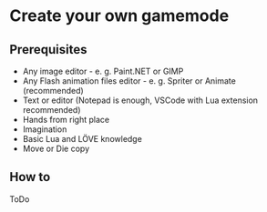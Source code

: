 # Create your own gamemode

## Prerequisites
* Any image editor - e. g. Paint.NET or GIMP
* Any Flash animation files editor - e. g. Spriter or Animate (recommended)
* Text or editor (Notepad is enough, VSCode with Lua extension recommended)
* Hands from right place
* Imagination
* Basic Lua and LÖVE knowledge
* Move or Die copy

## How to
ToDo
